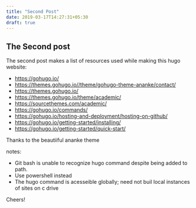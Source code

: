 ```yaml
---
title: "Second Post"
date: 2019-03-17T14:27:31+05:30
draft: true
---
```


## The Second post

The second post makes a list of resources used while making this hugo website:


- https://gohugo.io/
- https://themes.gohugo.io//theme/gohugo-theme-ananke/contact/
- https://themes.gohugo.io/
- https://themes.gohugo.io/theme/academic/
- https://sourcethemes.com/academic/
- https://gohugo.io/commands/
- https://gohugo.io/hosting-and-deployment/hosting-on-github/
- https://gohugo.io/getting-started/installing/
- https://gohugo.io/getting-started/quick-start/

Thanks to the beautiiful  ananke theme


notes: 
- Git bash is unable to recognize hugo command despite being added to path.
- Use powershell instead
- The hugo command is acesseible globally; need not buil local instances of sites on c drive

Cheers!